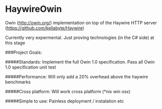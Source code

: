 HaywireOwin
===========

Owin (http://owin.org/) implementation on top of the Haywire HTTP server (https://github.com/kellabyte/Haywire)


Currently very expermental.
Just proving technologies (in the C# side) at this stage 


###Project Goals:

#####Standards:
Implement the full Owin 1.0 specification.
Pass all Owin 1.0 specification unit test

#####Performance:
Will only add a 20% overhead above the haywire benchmarks

#####Cross platform:
Will work cross platform (*nix win osx)


#####Simple to use:
Painless deployment / instalation etc
